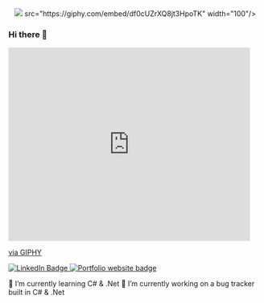 <div id="header" align="center">
  <img 
<!--        src="https://media.giphy.com/media/df0cUZrXQ8jt3HpoTK/giphy.gif"  -->
       src="https://giphy.com/embed/df0cUZrXQ8jt3HpoTK"
       width="100"/>
</div>

### Hi there 👋


<iframe src="https://giphy.com/embed/df0cUZrXQ8jt3HpoTK" width="480" height="384" frameBorder="0" class="giphy-embed" allowFullScreen></iframe><p><a href="https://giphy.com/gifs/mgm-studios-hackers-mgm-studios-df0cUZrXQ8jt3HpoTK">via GIPHY</a></p>


<div id="badges">
  <a href="https://www.linkedin.com/in/oliver-fox-uk/" target="_blank">
    <img src="https://img.shields.io/badge/LinkedIn-blue?style=for-the-badge&logo=linkedin&logoColor=white" alt="LinkedIn Badge"/>
  </a>
  <a href="http://oliverfox.uk/" target="_blank">
    <img src="https://img.shields.io/badge/Website-Oliverfox.uk-blueviolet" alt="Portfolio website badge"/>
  </a>
</div>

🌱 I’m currently learning C# & .Net
🔭 I’m currently working on a bug tracker built in C# & .Net


<!--
**digel4/digel4** is a ✨ _special_ ✨ repository because its `README.md` (this file) appears on your GitHub profile.

Here are some ideas to get you started:

🔭 I’m currently working on ...
- 🌱 I’m currently learning ...
- 👯 I’m looking to collaborate on ...
- 🤔 I’m looking for help with ...
- 💬 Ask me about ...
- 📫 How to reach me: ...
- 😄 Pronouns: ...
- ⚡ Fun fact: ...
-->
